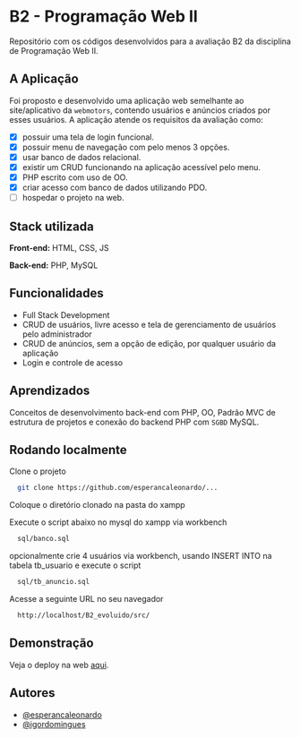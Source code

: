 
# B2 - Programação Web II

Repositório com os códigos desenvolvidos para a avaliação B2 da disciplina de Programação Web II.

## A Aplicação

Foi proposto e desenvolvido uma aplicação web semelhante ao site/aplicativo da `webmotors`,
contendo usuários e anúncios criados por esses usuários. A aplicação atende os requisitos
da avaliação como:

- [x] possuir uma tela de login funcional.
- [x] possuir menu de navegação com pelo menos 3 opções.
- [x] usar banco de dados relacional.
- [x] existir um CRUD funcionando na aplicação acessível pelo menu.
- [x] PHP escrito com uso de OO.
- [x] criar acesso com banco de dados utilizando PDO.
- [ ] hospedar o projeto na web.

## Stack utilizada

**Front-end:** HTML, CSS, JS

**Back-end:** PHP, MySQL

## Funcionalidades

- Full Stack Development
- CRUD de usuários, livre acesso e tela de gerenciamento de usuários pelo administrador
- CRUD de anúncios, sem a opção de edição, por qualquer usuário da aplicação
- Login e controle de acesso

## Aprendizados

Conceitos de desenvolvimento back-end com PHP, OO, Padrão MVC de estrutura de projetos
e conexão do backend PHP com `SGBD` MySQL.

## Rodando localmente

Clone o projeto

```bash
  git clone https://github.com/esperancaleonardo/...
```

Coloque o diretório clonado na pasta do xampp

Execute o script abaixo no mysql do xampp via workbench

```bash
  sql/banco.sql
```

  opcionalmente crie 4 usuários via workbench, usando INSERT INTO na tabela tb_usuario e execute o script

```bash
  sql/tb_anuncio.sql
```

Acesse a seguinte URL no seu navegador

```bash
  http://localhost/B2_evoluido/src/
```

## Demonstração

Veja o deploy na web [aqui](http://phpmotorsunisale.tk/).

## Autores

- [@esperancaleonardo](https://www.github.com/esperancaleonardo)
- [@igordomingues](https://www.github.com/esperancaleonardo)
